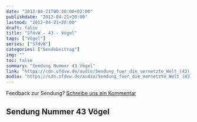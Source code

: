```yaml
---
date: "2012-04-21T00:20:00+02:00"
publishdate: "2012-04-21+20:00"
lastmod: "2012-04-21+20:00"
draft: false
title: "SfdvW - 43 - Vögel"
tags: ["Vögel"]
series: ["SfdvW"]
categories: ["Sendebeitrag"]
img: ""
toc: false
summary: "Sendung Nummer 43 Vögel"
link: "https://cdn.sfdvw.de/audio/Sendung_fuer_die_vernetzte_Welt_(43)_2012_04_21_Vögel.mp3"
audio: "https://cdn.sfdvw.de/audio/Sendung_fuer_die_vernetzte_Welt_(43)_2012_04_21_Vögel.mp3"
---
```


<div align="center" id="example"></div>
<script src="https://cdn.podlove.org/web-player/embed.js"></script>

Feedback zur Sendung?
[Schreibe uns ein Kommentar](mailto:SfdvW@radiocorax.de)

## Sendung Nummer 43 Vögel

<script>
  podlovePlayer('#example', '/blog/sfdvw43.json');
</script>
